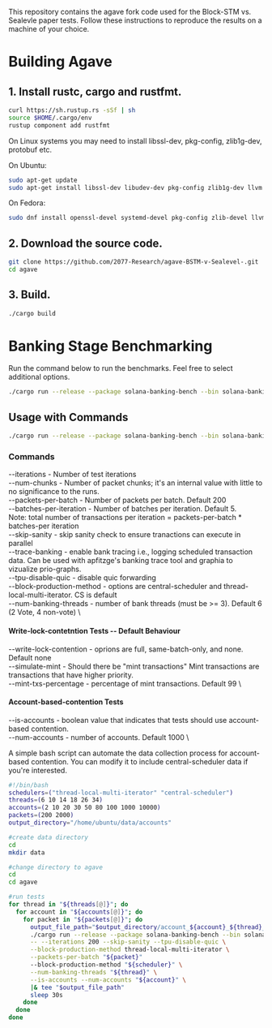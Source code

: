 This repository contains the agave fork code used for the Block-STM vs. Sealevle paper tests. Follow these instructions to reproduce the results on a machine of your choice.

# Building Agave

## **1. Install rustc, cargo and rustfmt.**

```bash
curl https://sh.rustup.rs -sSf | sh
source $HOME/.cargo/env
rustup component add rustfmt
```
On Linux systems you may need to install libssl-dev, pkg-config, zlib1g-dev, protobuf etc.

On Ubuntu:
```bash
sudo apt-get update
sudo apt-get install libssl-dev libudev-dev pkg-config zlib1g-dev llvm clang cmake make libprotobuf-dev protobuf-compiler
```

On Fedora:
```bash
sudo dnf install openssl-devel systemd-devel pkg-config zlib-devel llvm clang cmake make protobuf-devel protobuf-compiler perl-core
```

## **2. Download the source code.**

```bash
git clone https://github.com/2077-Research/agave-BSTM-v-Sealevel-.git
cd agave
```

## **3. Build.**

```bash
./cargo build
```

# Banking Stage Benchmarking

Run the command below to run the benchmarks. Feel free to select additional options.

```bash
./cargo run --release --package solana-banking-bench --bin solana-banking-bench
```

## Usage with Commands

```bash
./cargo run --release --package solana-banking-bench --bin solana-banking-bench -- --command(s)
```

### Commands
--iterations <value> - Number of test iterations \
--num-chunks <value> - Number of packet chunks; it's an internal value with little to no significance to the runs. \
--packets-per-batch <value> - Number of packets per batch. Default 200 \
--batches-per-iteration <value> - Number of batches per iteration. Default 5. \
  Note: total number of transactions per iteration = packets-per-batch * batches-per iteration \
--skip-sanity - skip sanity check to ensure tranactions can execute in parallel \
--trace-banking - enable bank tracing i.e., logging scheduled transaction data. Can be used with apfitzge's banking trace tool and graphia to vizualize prio-graphs. \
--tpu-disable-quic - disable quic forwarding \
--block-production-method - options are central-scheduler and thread-local-multi-iterator. CS is default \
--num-banking-threads <value> - number of bank threads (must be >= 3). Default 6 (2 Vote, 4 non-vote) \

#### Write-lock-contetntion Tests -- Default Behaviour
--write-lock-contention <value> - oprions are full, same-batch-only, and none. Default none \
--simulate-mint - Should there be "mint transactions" Mint transactions are transactions that have higher priority. \
--mint-txs-percentage <value> - percentage of mint transactions. Default 99 \

#### Account-based-contention Tests
--is-accounts - boolean value that indicates that tests should use account-based contention. \
--num-accounts <value> - number of accounts. Default 1000 \

A simple bash script can automate the data collection process for account-based contention. You can modify it to include central-scheduler data if you're interested.

```bash
#!/bin/bash
schedulers=("thread-local-multi-iterator" "central-scheduler")
threads=(6 10 14 18 26 34)
accounts=(2 10 20 30 50 80 100 1000 10000)
packets=(200 2000)
output_directory="/home/ubuntu/data/accounts"

#create data directory
cd
mkdir data

#change directory to agave
cd
cd agave

#run tests
for thread in "${threads[@]}"; do
  for account in "${accounts[@]}"; do
    for packet in "${packets[@]}"; do
      output_file_path="$output_directory/account_${account}_${thread}_${packet}.txt"
      ./cargo run --release --package solana-banking-bench --bin solana-banking-bench \
      -- --iterations 200 --skip-sanity --tpu-disable-quic \
      --block-production-method thread-local-multi-iterator \
      --packets-per-batch "${packet}"
      --block-production-method "${scheduler}" \
      --num-banking-threads "${thread}" \
      --is-accounts --num-accounts "${account}" \
      |& tee "$output_file_path"
      sleep 30s
    done
  done
done
```
